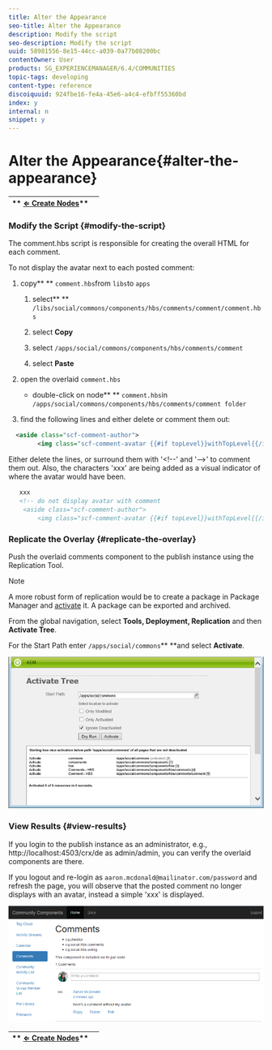 ```yaml
---
title: Alter the Appearance
seo-title: Alter the Appearance
description: Modify the script
seo-description: Modify the script
uuid: 58981556-8e15-44cc-a039-0a77b08200bc
contentOwner: User
products: SG_EXPERIENCEMANAGER/6.4/COMMUNITIES
topic-tags: developing
content-type: reference
discoiquuid: 924fbe16-fe4a-45e6-a4c4-efbff55360bd
index: y
internal: n
snippet: y
---
```


# Alter the Appearance{#alter-the-appearance}

| ** [⇐ Create Nodes](../../communities/using/overlay-create-nodes.md)** |  |
|---|---|

### Modify the Script {#modify-the-script}

The comment.hbs script is responsible for creating the overall HTML for each comment.

To not display the avatar next to each posted comment:

1. copy** ** `comment.hbs`from `libs`to `apps`

    1. select** ** `/libs/social/commons/components/hbs/comments/comment/comment.hbs`
    
    1. select **Copy**
    1. select `/apps/social/commons/components/hbs/comments/comment`
    1. select **Paste**

1. open the overlaid `comment.hbs`

    * double-click on node** ** `comment.hbs`in `/apps/social/commons/components/hbs/comments/comment folder`

1. find the following lines and either delete or comment them out:

```xml
  <aside class="scf-comment-author">
        <img class="scf-comment-avatar {{#if topLevel}}withTopLevel{{/if}}" src="{{author.avatarUrl}}"></img>

```

Either delete the lines, or surround them with '&lt;!--' and '--&gt;' to comment them out. Also, the characters 'xxx' are being added as a visual indicator of where the avatar would have been.

```xml
   xxx
   <!-- do not display avatar with comment
    <aside class="scf-comment-author">
        <img class="scf-comment-avatar {{#if topLevel}}withTopLevel{{/if}}" src="{{author.avatarUrl}}"></img>

```

### Replicate the Overlay {#replicate-the-overlay}

Push the overlaid comments component to the publish instance using the Replication Tool.

>[!NOTE]
>
>A more robust form of replication would be to create a package in Package Manager and [activate](../../sites/administering/using/package-manager.md#replicating-packages) it. A package can be exported and archived.

From the global navigation, select **Tools, Deployment, Replication** and then **Activate Tree**.

For the Start Path enter `/apps/social/commons`** **and select **Activate**.

![](assets/chlimage_1-42.png) 

### View Results {#view-results}

If you login to the publish instance as an administrator, e.g., http://localhost:4503/crx/de as admin/admin, you can verify the overlaid components are there.

If you logout and re-login as `aaron.mcdonald@mailinator.com/password` and refresh the page, you will observe that the posted comment no longer displays with an avatar, instead a simple 'xxx' is displayed.

![](assets/chlimage_1-43.png) 

| ** [⇐ Create Nodes](../../communities/using/overlay-create-nodes.md)** |  |
|---|---|


